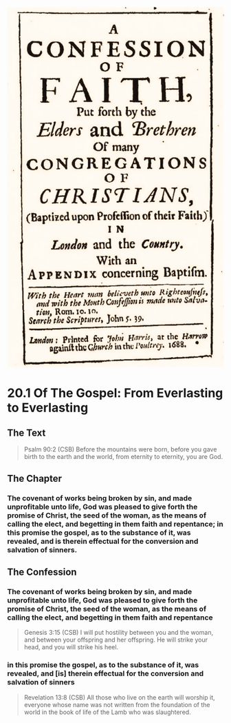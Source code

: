 <img class="intro-right" src="art-1689.png">

# 20.1 Of The Gospel: From Everlasting to Everlasting

## The Text

>Psalm 90:2 (CSB) Before the mountains were born, before you gave birth to the earth and the world, from eternity to eternity, you are God. 

## The Chapter

### The covenant of works being broken by sin, and made unprofitable unto life, God was pleased to give forth the promise of Christ, the seed of the woman, as the means of calling the elect, and begetting in them faith and repentance; in this promise the gospel, as to the substance of it, was revealed, and is therein effectual for the conversion and salvation of sinners.

## The Confession

### The covenant of works being broken by sin, and made unprofitable unto life, God was pleased to give forth the promise of Christ, the seed of the woman, as the means of calling the elect, and begetting in them faith and repentance

>Genesis 3:15 (CSB) I will put hostility between you and the woman, and between your offspring and her offspring. He will strike your head, and you will strike his heel.

### in this promise the gospel, as to the substance of it, was revealed, and [is] therein effectual for the conversion and salvation of sinners

>Revelation 13:8 (CSB) All those who live on the earth will worship it, everyone whose name was not written from the foundation of the world in the book of life of the Lamb who was slaughtered.
